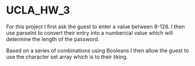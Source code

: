 # UCLA_HW_3
For this project I first ask the guest to enter a value between 8-128. I then use parseInt to convert their entry into a numberical value which will determine the length of the password.

Based on a series of combinations using Booleans I then allow the guest to use the character set array which is to their liking.
